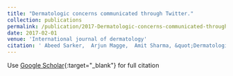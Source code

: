 ```yaml
---
title: "Dermatologic concerns communicated through Twitter."
collection: publications
permalink: /publication/2017-Dermatologic-concerns-communicated-through-Twitter
date: 2017-02-01
venue: 'International journal of dermatology'
citation: ' Abeed Sarker,  Arjun Magge,  Amit Sharma, &quot;Dermatologic concerns communicated through Twitter..&quot; International journal of dermatology, 2017.'
---
```

Use [Google Scholar](https://scholar.google.com/scholar?q=Dermatologic+concerns+communicated+through+Twitter.){:target="_blank"} for full citation